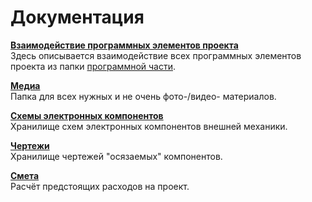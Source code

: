 # Документация
[**Взаимодействие программных элементов проекта**](./Взаимодействие%20элементов)\
Здесь описывается взаимодействие всех программных элементов проекта из папки [программной части](../Программная%20часть).

[**Медиа**](./Медиа)\
Папка для всех нужных и не очень фото-/видео- материалов.

[**Схемы электронных компонентов**](./Схемы%20электронных%20компонентов")\
Хранилище схем электронных компонентов внешней механики.

[**Чертежи**](./Чертежи)\
Хранилище чертежей "осязаемых" компонентов. 

[**Смета**](./Смета.txt)\
Расчёт предстоящих расходов на проект.